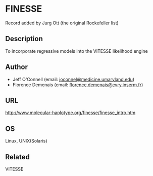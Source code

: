 # FINESSE
Record added by Jurg Ott (the original Rockefeller list)

## Description
To incorporate regressive models into the VITESSE likelihood engine

## Author
* Jeff O'Connell (email: joconnel@medicine.umaryland.edu)
* Florence Demenais (email: florence.demenais@evry.inserm.fr)

## URL
http://www.molecular-haplotype.org/finesse/finesse_intro.htm

## OS
Linux, UNIX(Solaris)

## Related
VITESSE